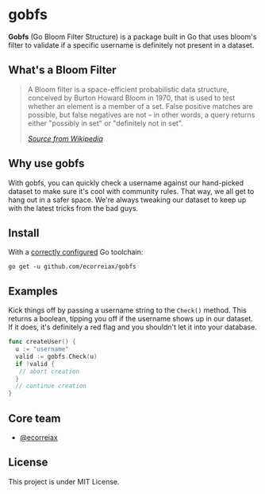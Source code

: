# gobfs

**Gobfs** (Go Bloom Filter Structure) is a package built in Go that uses bloom's filter to validate if a specific username is definitely not present in a dataset.  

## What's a Bloom Filter

> A Bloom filter is a space-efficient probabilistic data structure, conceived by Burton Howard Bloom in 1970, that is used to test whether an element is a member of a set. False positive matches are possible, but false negatives are not – in other words, a query returns either "possibly in set" or "definitely not in set".
>
> <cite>[Source from Wikipedia][1]</cite>

[1]: https://en.wikipedia.org/wiki/Bloom_filter

## Why use gobfs

With gobfs, you can quickly check a username against our hand-picked dataset to make sure it's cool with community rules. That way, we all get to hang out in a safer space. We're always tweaking our dataset to keep up with the latest tricks from the bad guys.

## Install

With a [correctly configured](https://go.dev/doc/install#testing) Go toolchain:

```
go get -u github.com/ecorreiax/gobfs
```

## Examples

Kick things off by passing a username string to the `Check()` method. This returns a boolean, tipping you off if the username shows up in our dataset. If it does, it's definitely a red flag and you shouldn't let it into your database.


```go
func createUser() {
  u := "username"
  valid := gobfs.Check(u)
  if !valid {
   // abort creation
  }
  // continue creation
}
```

## Core team

- [@ecorreiax](https://github.com/ecorreiax)


## License

This project is under MIT License.
